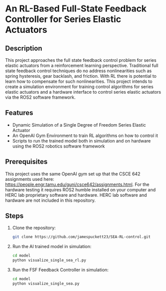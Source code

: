 # An RL-Based Full-State Feedback Controller for Series Elastic Actuators

## Description

This project approaches the full state feedback control problem for series elastic actuators from a reinforcement learning perspective. Traditional full state feedback control techniques do no address nonlinearities such as spring hysteresis, gear backlash, and friction. With RL there is potential to learn how to compensate for such nonlinearities. This project intends to create a simulation environment for training control algorithms for series elastic actuators and a hardware interface to control series elastic actuators via the ROS2 software framework. 

## Features

- Dynamic Simulation of a Single Degree of Freedom Series Elastic Actuator
- An OpenAI Gym Environment to train RL algorithms on how to control it
- Scripts to run the trained model both in simulation and on hardware using the ROS2 robotics software framework

## Prerequisites
This project uses the same OpenAI gym set up that the CSCE 642 assignments used here: https://people.engr.tamu.edu/guni/csce642/assignments.html. For the hardware testing it requires ROS2 humble installed on your computer and HERC lab proprietary software and hardware. HERC lab software and hardware are not included in this repository.  

## Steps
1. Clone the repository:
   ```bash
   git clone https://github.com/jamespuckett23/SEA-RL-control.git
2. Run the AI trained model in simulation:
   ```bash
   cd model
   python visualize_single_sea_rl.py
3. Run the FSF Feedback Controller in simulation:
   ```bash
   cd model
   python visualize_single_sea.py
